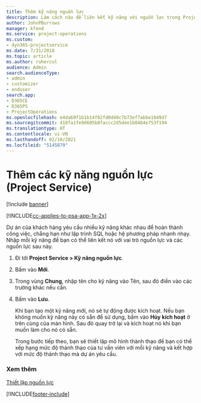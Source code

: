 ```yaml
---
title: Thêm kỹ năng nguồn lực
description: Làm cách nào để liên kết kỹ năng với nguồn lực trong Project Service
author: JohnPBurrows
manager: kfend
ms.service: project-operations
ms.custom:
- dyn365-projectservice
ms.date: 7/31/2018
ms.topic: article
ms.author: ruhercul
audience: Admin
search.audienceType:
- admin
- customizer
- enduser
search.app:
- D365CE
- D365PS
- ProjectOperations
ms.openlocfilehash: e4da69f1b1b14f02fd0d40c7b73ef7abbe1049d7
ms.sourcegitcommit: 418fa1fe9d605b8faccc2d5dee1b04b4e753f194
ms.translationtype: HT
ms.contentlocale: vi-VN
ms.lasthandoff: 02/10/2021
ms.locfileid: "5145879"
---
```

# <a name="add-resource-skills-project-service"></a>Thêm các kỹ năng nguồn lực (Project Service)

[!include [banner](../includes/psa-now-project-operations.md)]

[!INCLUDE[cc-applies-to-psa-app-1x-2x](../includes/cc-applies-to-psa-app-1x-2x.md)]

Dự án của khách hàng yêu cầu nhiều kỹ năng khác nhau để hoàn thành công việc, chẳng hạn như lập trình SQL hoặc hệ phương pháp nhanh nhạy. Nhập mỗi kỹ năng để bạn có thể liên kết nó với vai trò nguồn lực và các nguồn lực sau này.  
  
1. Đi tới **Project Service > Kỹ năng nguồn lực**.  
  
2. Bấm vào **Mới**.  
  
3. Trong vùng **Chung**, nhập tên cho kỹ năng vào Tên, sau đó điền vào các trường khác nếu cần.  
  
4. Bấm vào **Lưu**.  
  
   Khi bạn tạo một kỹ năng mới, nó sẽ tự động được kích hoạt. Nếu bạn không muốn kỹ năng này có sẵn để sử dụng, bấm vào **Hủy kích hoạt** ở trên cùng của màn hình. Sau đó quay trở lại và kích hoạt nó khi bạn muốn làm cho nó có sẵn.  
  
   Trong bước tiếp theo, bạn sẽ thiết lập mô hình thành thạo để bạn có thể xếp hạng mức độ thành thạo của tư vấn viên với mỗi kỹ năng và kết hợp với mức độ thành thạo mà dự án yêu cầu.  
  
### <a name="see-also"></a>Xem thêm  
 [Thiết lập nguồn lực](../psa/set-up-resources.md)


[!INCLUDE[footer-include](../includes/footer-banner.md)]
